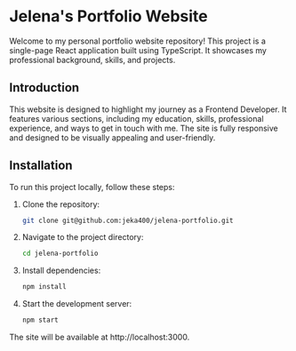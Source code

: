# Jelena's Portfolio Website

Welcome to my personal portfolio website repository! This project is a single-page React application built using TypeScript. It showcases my professional background, skills, and projects.


## Introduction

This website is designed to highlight my journey as a Frontend Developer. It features various sections, including my education, skills, professional experience, and ways to get in touch with me. The site is fully responsive and designed to be visually appealing and user-friendly.


## Installation

To run this project locally, follow these steps:

1. Clone the repository:
    ```bash
   git clone git@github.com:jeka400/jelena-portfolio.git

2. Navigate to the project directory:
    ```bash
    cd jelena-portfolio
3. Install dependencies:
    ```bash
    npm install
4. Start the development server:
    ```bash
    npm start


The site will be available at http://localhost:3000.